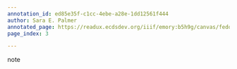 ```yaml
---
annotation_id: ed85e35f-c1cc-4ebe-a28e-1dd12561f444
author: Sara E. Palmer
annotated_page: https://readux.ecdsdev.org/iiif/emory:b5h9g/canvas/fedora:emory:pchdn
page_index: 3

---
```

<p>note</p>